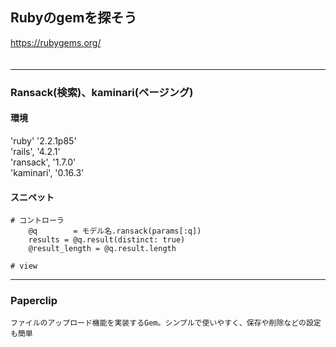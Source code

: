 
## Rubyのgemを探そう

https://rubygems.org/  
　  

- - -

### Ransack(検索)、kaminari(ページング)

#### 環境
'ruby' '2.2.1p85'  
'rails', '4.2.1'  
'ransack', '1.7.0'  
'kaminari', '0.16.3'  

#### スニペット
```
# コントローラ
    @q        = モデル名.ransack(params[:q])
    results = @q.result(distinct: true)
    @result_length = @q.result.length

# view

```


- - -


### Paperclip

```
ファイルのアップロード機能を実装するGem。シンプルで使いやすく、保存や削除などの設定も簡単
```


